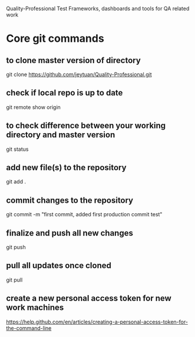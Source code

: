 Quality-Professional
Test Frameworks, dashboards and tools for QA related work

Core git commands
=======

## to clone master version of directory
git clone https://github.com/jeytuan/Quality-Professional.git

## check if local repo is up to date
git remote show origin

## to check difference between your working directory and master version
git status

## add new file(s) to the repository
git add .

## commit changes to the repository
git commit -m "first commit, added first production commit test"

## finalize and push all new changes
git push

## pull all updates once cloned
git pull

## create a new personal access token for new work machines
https://help.github.com/en/articles/creating-a-personal-access-token-for-the-command-line
